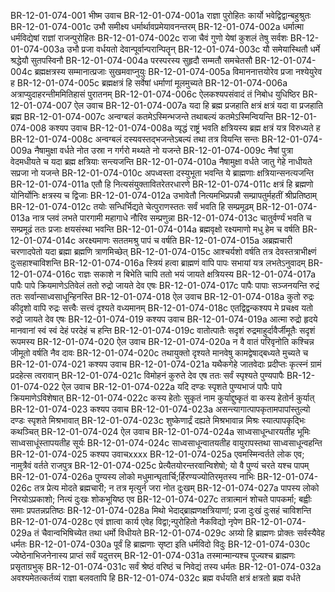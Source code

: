 BR-12-01-074-001  भीष्म उवाच
BR-12-01-074-001a राज्ञा पुरोहितः कार्यो भवेद्विद्वान्बहुश्रुतः
BR-12-01-074-001c उभौ समीक्ष्य धर्मार्थावप्रमेयावनन्तरम्
BR-12-01-074-002a धर्मात्मा धर्मविद्येषां राज्ञां राजन्पुरोहितः
BR-12-01-074-002c राजा चैवं गुणो येषां कुशलं तेषु सर्वशः
BR-12-01-074-003a उभौ प्रजा वर्धयतो देवान्पूर्वान्परान्पितॄन्
BR-12-01-074-003c यौ समेयास्थितौ धर्मे श्रद्धेयौ सुतपस्विनौ
BR-12-01-074-004a परस्परस्य सुहृदौ सम्मतौ समचेतसौ
BR-12-01-074-004c ब्रह्मक्षत्रस्य सम्मानात्प्रजाः सुखमवाप्नुयुः
BR-12-01-074-005a विमाननात्तयोरेव प्रजा नश्येयुरेव ह
BR-12-01-074-005c ब्रह्मक्षत्रं हि सर्वेषां धर्माणां मूलमुच्यते
BR-12-01-074-006a अत्राप्युदाहरन्तीममितिहासं पुरातनम्
BR-12-01-074-006c ऐलकश्यपसंवादं तं निबोध युधिष्ठिर
BR-12-01-074-007  ऐल उवाच
BR-12-01-074-007a यदा हि ब्रह्म प्रजहाति क्षत्रं क्षत्रं यदा वा प्रजहाति ब्रह्म
BR-12-01-074-007c अन्वग्बलं कतमेऽस्मिन्भजन्ते तथाबल्यं कतमेऽस्मिन्वियन्ति
BR-12-01-074-008  कश्यप उवाच
BR-12-01-074-008a व्यृद्धं राष्ट्रं भवति क्षत्रियस्य ब्रह्म क्षत्रं यत्र विरुध्यते ह
BR-12-01-074-008c अन्वग्बलं दस्यवस्तद्भजन्तेऽबल्यं तथा तत्र वियन्ति सन्तः
BR-12-01-074-009a नैषामुक्षा वर्धते नोत उस्रा न गर्गरो मथ्यते नो यजन्ते
BR-12-01-074-009c नैषां पुत्रा वेदमधीयते च यदा ब्रह्म क्षत्रियाः सन्त्यजन्ति
BR-12-01-074-010a नैषामुक्षा वर्धते जातु गेहे नाधीयते सप्रजा नो यजन्ते
BR-12-01-074-010c अपध्वस्ता दस्युभूता भवन्ति ये ब्राह्मणाः क्षत्रियान्सनत्यजन्ति
BR-12-01-074-011a एतौ हि नित्यसंयुक्तावितरेतरधारणे
BR-12-01-074-011c क्षत्रं हि ब्रह्मणो योनिर्योनिः क्षत्रस्य च द्विजाः
BR-12-01-074-012a उभावेतौ नित्यमभिप्रपन्नौ सम्प्रापतुर्महतीं श्रीप्रतिष्ठाम्
BR-12-01-074-012c तयोः सन्धिर्भिद्यते चेत्पुराणस्ततः सर्वं भवति हि सम्प्रमूढम्
BR-12-01-074-013a नात्र प्लवं लभते पारगामी महागाधे नौरिव सम्प्रणुन्ना
BR-12-01-074-013c चातुर्वर्ण्यं भवति च सम्प्रमूढं ततः प्रजाः क्षयसंस्था भवन्ति
BR-12-01-074-014a ब्रह्मवृक्षो रक्ष्यमाणो मधु हेम च वर्षति
BR-12-01-074-014c अरक्ष्यमाणः सततमश्रु पापं च वर्षति
BR-12-01-074-015a अब्रह्मचारी चरणादपेतो यदा ब्रह्मा ब्रह्मणि त्राणमिच्छेत्
BR-12-01-074-015c आश्चर्यशो वर्षति तत्र देवस्तत्राभीक्ष्णं दुःसहाश्चाविशन्ति
BR-12-01-074-016a स्त्रियं हत्वा ब्राह्मणं वापि पापः सभायां यत्र लभतेऽनुवादम्
BR-12-01-074-016c राज्ञः सकाशे न बिभेति चापि ततो भयं जायते क्षत्रियस्य
BR-12-01-074-017a पापैः पापे क्रियमाणेऽतिवेलं ततो रुद्रो जायते देव एषः
BR-12-01-074-017c पापैः पापाः सञ्जनयन्ति रुद्रं ततः सर्वान्साध्वसाधून्हिनस्ति
BR-12-01-074-018  ऐल उवाच
BR-12-01-074-018a कुतो रुद्रः कीदृशो वापि रुद्रः सत्त्वैः सत्त्वं दृश्यते वध्यमानम्
BR-12-01-074-018c एतद्विद्वन्कश्यप मे प्रचक्ष्व यतो रुद्रो जायते देव एषः
BR-12-01-074-019  कश्यप उवाच
BR-12-01-074-019a आत्मा रुद्रो हृदये मानवानां स्वं स्वं देहं परदेहं च हन्ति
BR-12-01-074-019c वातोत्पातैः सदृशं रुद्रमाहुर्दावैर्जीमूतैः सदृशं रूपमस्य
BR-12-01-074-020  ऐल उवाच
BR-12-01-074-020a न वै वातं परिवृनोति कश्चिन्न जीमूतो वर्षति नैव दावः
BR-12-01-074-020c तथायुक्तो दृश्यते मानवेषु कामद्वेषाद्बध्यते मुच्यते च
BR-12-01-074-021  कश्यप उवाच
BR-12-01-074-021a यथैकगेहे जातवेदाः प्रदीप्तः कृत्स्नं ग्रामं प्रदहेत्स त्वरावान्
BR-12-01-074-021c विमोहनं कुरुते देव एष ततः सर्वं स्पृश्यते पुण्यपापैः
BR-12-01-074-022  ऐल उवाच
BR-12-01-074-022a यदि दण्डः स्पृशते पुण्यभाजं पापैः पापे क्रियमाणेऽविशेषात्
BR-12-01-074-022c कस्य हेतोः सुकृतं नाम कुर्याद्दुष्कृतं वा कस्य हेतोर्न कुर्यात्
BR-12-01-074-023  कश्यप उवाच
BR-12-01-074-023a असन्त्यागात्पापकृतामपापांस्तुल्यो दण्डः स्पृशते मिश्रभावात्
BR-12-01-074-023c शुष्केणार्द्रं दह्यते मिश्रभावान्न मिश्रः स्यात्पापकृद्भिः कथञ्चित्
BR-12-01-074-024  ऐल उवाच
BR-12-01-074-024a साध्वसाधून्धारयतीह भूमिः साध्वसाधूंस्तापयतीह सूर्यः
BR-12-01-074-024c साध्वसाधून्वातयतीह वायुरापस्तथा साध्वसाधून्वहन्ति
BR-12-01-074-025  कश्यप उवाचxxxx
BR-12-01-074-025a एवमस्मिन्वर्तते लोक एव; नामुत्रैवं वर्तते राजपुत्र
BR-12-01-074-025c प्रेत्यैतयोरन्तरवान्विशेषो; यो वै पुण्यं चरते यश्च पापम्
BR-12-01-074-026a पुण्यस्य लोको मधुमान्घृतार्चि;र्हिरण्यज्योतिरमृतस्य नाभिः
BR-12-01-074-026c तत्र प्रेत्य मोदते ब्रह्मचारी; न तत्र मृत्युर्न जरा नोत दुःखम्
BR-12-01-074-027a पापस्य लोको निरयोऽप्रकाशो; नित्यं दुःखः शोकभूयिष्ठ एव
BR-12-01-074-027c तत्रात्मानं शोचते पापकर्मा; बह्वीः समाः प्रपतन्नप्रतिष्ठः
BR-12-01-074-028a मिथो भेदाद्ब्राह्मणक्षत्रियाणां; प्रजा दुःखं दुःसहं चाविशन्ति
BR-12-01-074-028c एवं ज्ञात्वा कार्य एवेह विद्वा;न्पुरोहितो नैकविद्यो नृपेण
BR-12-01-074-029a तं चैवान्वभिषिच्येत तथा धर्मो विधीयते
BR-12-01-074-029c अग्र्यो हि ब्राह्मणः प्रोक्तः सर्वस्यैवेह धर्मतः
BR-12-01-074-030a पूर्वं हि ब्राह्मणाः सृष्टा इति धर्मविदो विदुः
BR-12-01-074-030c ज्येष्ठेनाभिजनेनास्य प्राप्तं सर्वं यदुत्तरम्
BR-12-01-074-031a तस्मान्मान्यश्च पूज्यश्च ब्राह्मणः प्रसृताग्रभुक्
BR-12-01-074-031c सर्वं श्रेष्ठं वरिष्ठं च निवेद्यं तस्य धर्मतः
BR-12-01-074-032a अवश्यमेतत्कर्तव्यं राज्ञा बलवतापि हि
BR-12-01-074-032c ब्रह्म वर्धयति क्षत्रं क्षत्रतो ब्रह्म वर्धते


